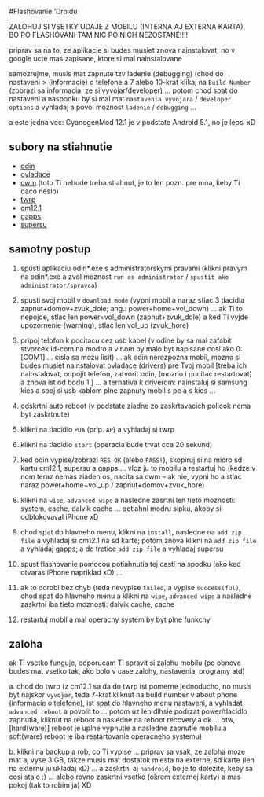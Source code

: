#Flashovanie ’Droidu


ZALOHUJ SI VSETKY UDAJE Z MOBILU (INTERNA AJ EXTERNA KARTA),
BO PO FLASHOVANI TAM NIC PO NICH NEZOSTANE!!!!

priprav sa na to, ze aplikacie si budes musiet znova nainstalovat,
no v google ucte mas zapisane, ktore si mal nainstalovane

samozrejme, musis mat zapnute tzv ladenie (debugging)
(chod do nastaveni > (informacie) o telefone a 7 alebo
10-krat klikaj na `Build Number` (zobrazi sa informacia,
ze si vyvojar/developer) … potom chod spat do nastaveni
a naspodku by si mal mat `nastavenia vyvojara` /
`developer options` a vyhladaj a povol moznost
`ladenie` / `debugging` …

a este jedna vec: CyanogenMod 12.1 je v podstate
Android 5.1, no je lepsi xD

subory na stiahnutie
--------------------

- [odin](http://is.gd/odin_310)
- [ovladace](http://www.mediafire.com/?uucafcnk4nxmvcc)
- [cwm](http://d-h.st/II4) (toto Ti nebude treba stiahnut,
  je to len pozn. pre mna, keby Ti daco neslo)
- [twrp](https://dl.twrp.me/s2vep/twrp-2.8.7.0-s2vep.img.tar)
- [cm12.1](http://is.gd/cm121_samsung)
- [gapps](http://is.gd/gapps_nano)
- [supersu](http://is.gd/supersu_beta)


samotny postup
--------------

1. spusti aplikaciu odin*.exe s administratorskymi pravami
(klikni pravym na odin*.exe a zvol moznost
`run as administrator` / `spustit ako administrator/spravca`)

2. spusti svoj mobil v `download mode` (vypni mobil a naraz
stlac 3 tlacidla zapnut+domov+zvuk_dole; ang.: power+home+vol_down)
… ak Ti to nepojde, stlac len power+vol_down (zapnut+zvuk_dole)
a ked Ti vyjde upozornenie (warning), stlac len vol_up (zvuk_hore)

3. pripoj telofon k pocitacu cez usb kabel (v odine by sa mal
zafabit stvorcek id-com na modro a v nom by malo byt napisane
cosi ako 0:[COM1] … cisla sa mozu lisit) … ak odin nerozpozna
mobil, mozno si budes musiet nainstalovat ovladace (drivers)
pre Tvoj mobil [treba ich nainstalovat, odpojit telefon,
zatvorit odin, (mozno i pocitac restartovat) a znova ist od
bodu 1.] … alternativa k driverom: nainstaluj si samsung kies
a spoj si usb kablom plne zapnuty mobil s pc a s kies …

4. odskrtni auto reboot (v podstate ziadne zo zaskrtavacich
policok nema byt zaskrtnute)

5. klikni na tlacidlo `PDA` (prip. `AP`) a vyhladaj si twrp

6. klikni na tlacidlo `start` (operacia bude trvat cca 20 sekund)

7. ked odin vypise/zobrazi `RES OK` (alebo `PASS!`), skopiruj
si na micro sd kartu cm12.1, supersu a gapps … vloz ju to
mobilu a restartuj ho (kedze v nom teraz nemas ziaden os, nacita
sa cwm – ak nie, vypni ho a stlac naraz power+home+vol_up /
zapnut+domov+zvuk_hore)

8. klikni na `wipe`, `advanced wipe` a nasledne zasrtni len
tieto moznosti: system, cache, dalvik cache … potiahni modru sipku,
akoby si odblokovaval iPhone xD

9. chod spat do hlavneho menu, klikni na `install`, nasledne na
`add zip file` a vyhladaj si cm12.1 na sd karte; potom znova klikni
na `add zip file` a vyhladaj gapps; a do tretice `add zip file`
a vyhladaj supersu

10. spust flashovanie pomocou potiahnutia tej casti na spodku
(ako ked otvaras iPhone napriklad xD) …

11. ak to dorobi bez chyb (teda nevypise `failed`, a vypise
`success(ful)`, chod spat do hlavneho menu a klikni na `wipe`,
`advanced wipe` a nasledne zaskrtni iba tieto moznosti:
dalvik cache, cache

12. restartuj mobil a mal operacny system by byt plne funkcny

zaloha
------

ak Ti vsetko funguje, odporucam Ti spravit si zalohu mobilu
(po obnove budes mat vsetko tak, ako bolo v case zalohy,
nastavenia, programy atd)

a. chod do twrp (z cm12.1 sa da do twrp ist pomerne jednoducho,
no musis byt najskor `vyvojar`, teda 7-krat kliknut na build number
v about phone (informacie o telefone), ist spat do hlavneho menu
nastaveni, a vyhladat `advanced reboot` a povolit to … potom uz
len dlhsie podrzat power/tlacidlo zapnutia, kliknut na reboot
a nasledne na reboot recovery a ok … btw, [hard(ware)] reboot je
uplne vypnutie a nasledne zapnutie mobilu a soft(ware) reboot je
iba restartovanie operacneho systemu)

b. klikni na backup a rob, co Ti vypise … priprav sa vsak, ze
zaloha moze mat aj vyse 3 GB, takze musis mat dostatok miesta
na externej sd karte (len na externu ju ukladaj xD) … a zaskrtni
aj `nandroid`, bo je to dolezite, keby sa cosi stalo :) … alebo
rovno zaskrtni vsetko (okrem externej karty) a mas pokoj (tak to robim ja) XD
